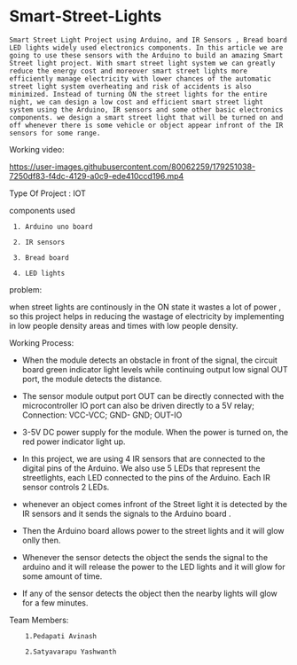 # Smart-Street-Lights
    Smart Street Light Project using Arduino, and IR Sensors , Bread board LED lights widely used electronics components. In this article we are going to use these sensors with the Arduino to build an amazing Smart Street light project. With smart street light system we can greatly reduce the energy cost and moreover smart street lights more efficiently manage electricity with lower chances of the automatic street light system overheating and risk of accidents is also minimized. Instead of turning ON the street lights for the entire night, we can design a low cost and efficient smart street light system using the Arduino, IR sensors and some other basic electronics components. we design a smart street light that will be turned on and off whenever there is some vehicle or object appear infront of the IR sensors for some range.

Working video:

https://user-images.githubusercontent.com/80062259/179251038-7250df83-f4dc-4129-a0c9-ede410ccd196.mp4



Type Of Project : IOT


components used 

     1. Arduino uno board
     
     2. IR sensors
     
     3. Bread board
     
     4. LED lights
     
problem:

when street lights are continously in the ON state it wastes a lot of power , so this project helps in reducing the wastage of electricity
by implementing in low people density areas and times with low people density.
     
Working Process:
       
* When the module detects an obstacle in front of the signal, the circuit board green indicator light levels while continuing output low signal OUT port, the module   detects the distance.
    
* The sensor module output port OUT can be directly connected with the microcontroller IO port can also be driven directly to a 5V relay; Connection: VCC-VCC; GND-     GND; OUT-IO
    
* 3-5V DC power supply for the module. When the power is turned on, the red power indicator light up.

* In this project, we are using 4 IR sensors that are connected to the digital pins of the Arduino. We also use 5 LEDs that represent the streetlights, each LED       connected to the pins of the Arduino. Each IR sensor controls 2 LEDs.

* whenever an object comes infront of the Street light it is detected by the IR sensors and it sends the signals to the Arduino board . 

* Then the Arduino board allows power to the street lights and it will glow onlly then.

* Whenever the sensor detects the object the sends the signal to the arduino and it will release the power to the LED lights and it will glow for some amount of time.

* If any of the sensor detects the object then the nearby lights will glow for a few minutes.  
       
       
Team Members:

        1.Pedapati Avinash
        
        2.Satyavarapu Yashwanth
        



